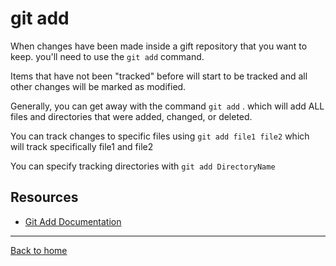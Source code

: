 # git add

When changes have been made inside a gift repository that you want to keep. you'll need to use the `git add` command.

Items that have not been "tracked" before will start to be tracked and all other changes will be marked as modified.

Generally, you can get away with the command `git add` . which will add ALL files and directories that were added, changed, or deleted.

You can track changes to specific files using `git add file1 file2` which will track specifically file1 and file2

You can specify tracking directories with `git add DirectoryName`

## Resources

- [Git Add Documentation](https://git-scm.com/docs/git-add)

---

[Back to home](../README.md)